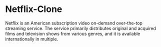 # Netflix-Clone
Netflix is an American subscription video on-demand over-the-top streaming service. The service primarily distributes original and acquired films and television shows from various genres, and it is available internationally in multiple.

